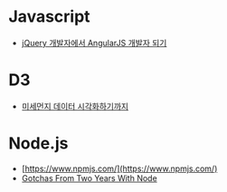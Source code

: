 Javascript
==========
* [jQuery 개발자에서 AngularJS 개발자 되기](http://www.slideshare.net/haibane84/xeconphpfest-2014-angularjs?ref=http://feedly.com/i/subscription/feed/http://feeds.feedburner.com/Bloter)

# D3
* [미세먼지 데이터 시각화하기까지](http://www.bloter.net/archives/225455)

# Node.js
* [https://www.npmjs.com/](https://www.npmjs.com/)
* [Gotchas From Two Years With Node](https://segment.com/blog/gotchas-from-two-years-of-node/)